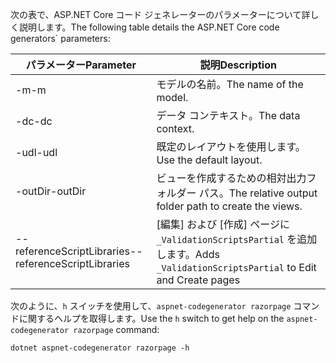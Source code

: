 <a name="codegenerator"></a> <span data-ttu-id="163ac-101">次の表で、ASP.NET Core コード ジェネレーターのパラメーターについて詳しく説明します。</span><span class="sxs-lookup"><span data-stu-id="163ac-101">The following table details the ASP.NET Core code generators\` parameters:</span></span>

| <span data-ttu-id="163ac-102">パラメーター</span><span class="sxs-lookup"><span data-stu-id="163ac-102">Parameter</span></span>               | <span data-ttu-id="163ac-103">説明</span><span class="sxs-lookup"><span data-stu-id="163ac-103">Description</span></span>|
| ----------------- | ------------ |
| <span data-ttu-id="163ac-104">-m</span><span class="sxs-lookup"><span data-stu-id="163ac-104">-m</span></span>  | <span data-ttu-id="163ac-105">モデルの名前。</span><span class="sxs-lookup"><span data-stu-id="163ac-105">The name of the model.</span></span> |
| <span data-ttu-id="163ac-106">-dc</span><span class="sxs-lookup"><span data-stu-id="163ac-106">-dc</span></span>  | <span data-ttu-id="163ac-107">データ コンテキスト。</span><span class="sxs-lookup"><span data-stu-id="163ac-107">The data context.</span></span> |
| <span data-ttu-id="163ac-108">-udl</span><span class="sxs-lookup"><span data-stu-id="163ac-108">-udl</span></span> | <span data-ttu-id="163ac-109">既定のレイアウトを使用します。</span><span class="sxs-lookup"><span data-stu-id="163ac-109">Use the default layout.</span></span> |
| <span data-ttu-id="163ac-110">-outDir</span><span class="sxs-lookup"><span data-stu-id="163ac-110">-outDir</span></span> | <span data-ttu-id="163ac-111">ビューを作成するための相対出力フォルダー パス。</span><span class="sxs-lookup"><span data-stu-id="163ac-111">The relative output folder path to create the views.</span></span> |
| <span data-ttu-id="163ac-112">--referenceScriptLibraries</span><span class="sxs-lookup"><span data-stu-id="163ac-112">--referenceScriptLibraries</span></span> | <span data-ttu-id="163ac-113">[編集] および [作成] ページに `_ValidationScriptsPartial` を追加します。</span><span class="sxs-lookup"><span data-stu-id="163ac-113">Adds `_ValidationScriptsPartial` to Edit and Create pages</span></span> |

<span data-ttu-id="163ac-114">次のように、`h` スイッチを使用して、`aspnet-codegenerator razorpage` コマンドに関するヘルプを取得します。</span><span class="sxs-lookup"><span data-stu-id="163ac-114">Use the `h` switch to get help on the `aspnet-codegenerator razorpage` command:</span></span>

```console
dotnet aspnet-codegenerator razorpage -h
```
